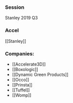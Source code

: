 
### Session
Stanley 2019 Q3

### Accel
[[Stanley]]

### Companies:
- [[Accelerate3D]]
- [[Boxologic]]
- [[Dynamic Green Products]]
- [[Occo]]
- [[Prinsta]]
- [[Tuffel]]
- [[Womp]]


